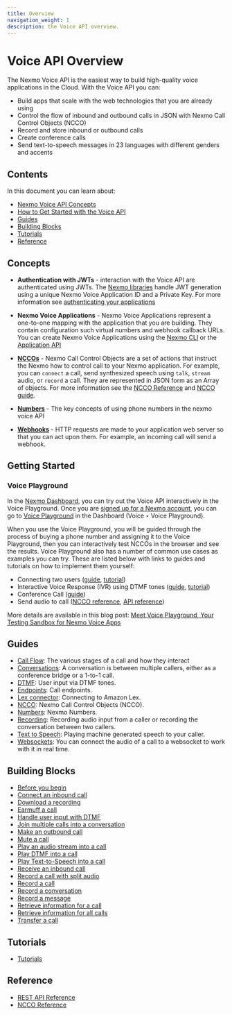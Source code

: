 ```yaml
---
title: Overview
navigation_weight: 1
description: the Voice API overview.
---
```


# Voice API Overview

The Nexmo Voice API is the easiest way to build high-quality voice applications in the Cloud. With the Voice API you can:

* Build apps that scale with the web technologies that you are already using
* Control the flow of inbound and outbound calls in JSON with Nexmo Call Control Objects (NCCO)
* Record and store inbound or outbound calls
* Create conference calls
* Send text-to-speech messages in 23 languages with different genders and accents

## Contents

In this document you can learn about:

* [Nexmo Voice API Concepts](#concepts)
* [How to Get Started with the Voice API](#getting-started)
* [Guides](#guides)
* [Building Blocks](#building-blocks)
* [Tutorials](#tutorials)
* [Reference](#reference)

## Concepts

* **Authentication with JWTs** - interaction with the Voice API are authenticated using JWTs. The [Nexmo libraries](/tools) handle JWT generation using a unique Nexmo Voice Application ID and a Private Key. For more information see [authenticating your applications](/concepts/guides/authentication)

* **Nexmo Voice Applications** - Nexmo Voice Applications represent a one-to-one mapping with the application that you are building. They contain configuration such virtual numbers and webhook callback URLs. You can create Nexmo Voice Applications using the [Nexmo CLI](/tools) or the [Application API](/concepts/guides/applications)

* **[NCCOs](/voice/voice-api/guides/ncco)** - Nexmo Call Control Objects are a set of actions that instruct the Nexmo how to control call to your Nexmo application. For example, you can `connect` a call, send synthesized speech using `talk`, `stream` audio, or `record` a call. They are represented in JSON form as an Array of objects. For more information see the [NCCO Reference](/voice/guides/ncco-reference) and [NCCO guide](/voice/voice-api-guides/ncco).

* **[Numbers](/voice/voice-api/guides/numbers)** - The key concepts of using phone numbers in the nexmo voice API

* **[Webhooks](/voice/voice-api/guides/webhooks)** - HTTP requests are made to your application web server so that you can act upon them. For example, an incoming call will send a webhook.

## Getting Started

### Voice Playground

In the [Nexmo Dashboard](https://dashboard.nexmo.com), you can try out the Voice API interactively in the Voice Playground. Once you are [signed up for a Nexmo account](https://dashboard.nexmo.com/signup), you can go to [Voice Playground](https://dashboard.nexmo.com/voice/playground) in the Dashboard (Voice ‣ Voice Playground).

When you use the Voice Playground, you will be guided through the process of buying a phone number and assigning it to the Voice Playground, then you can interactively test NCCOs in the browser and see the results. Voice Playground also has a number of common use cases as examples you can try. These are listed below with links to guides and tutorials on how to implement them yourself:

* Connecting two users ([guide](/voice/voice-api/guides/connect-two-users), [tutorial](/tutorials/private-voice-communication))
* Interactive Voice Response (IVR) using DTMF tones ([guide](/voice/voice-api/guides/interactive-voice-response), [tutorial](/tutorials/interactive-voice-response))
* Conference Call ([guide](/voice/voice-api/guides/create-conferences))
* Send audio to call ([NCCO reference](/api/voice/ncco#stream), [API reference](/api/voice#stream))

More details are available in this blog post: [Meet Voice Playground, Your Testing Sandbox for Nexmo Voice Apps](https://www.nexmo.com/blog/2017/12/12/voice-playground-testing-sandbox-nexmo-voice-apps/)

## Guides

* [Call Flow](guides/call-flow): The various stages of a call and how they interact
* [Conversations](guides/calls-conversations): A conversation is between multiple callers, either as a conference bridge or a 1-to-1 call.
* [DTMF](guides/dtmf): User input via DTMF tones.
* [Endpoints](guides/endpoints): Call endpoints.
* [Lex connector](guides/lex-connector): Connecting to Amazon Lex.
* [NCCO](guides/ncco): Nexmo Call Control Objects (NCCO).
* [Numbers](guides/numbers): Nexmo Numbers.
* [Recording](guides/recording): Recording audio input from a caller or recording the conversation between two callers.
* [Text to Speech](guides/text-to-speech): Playing machine generated speech to your caller.
* [Websockets](guides/websockets): You can connect the audio of a call to a websocket to work with it in real time.

## Building Blocks

* [Before you begin](building-blocks/before-you-begin)
* [Connect an inbound call](building-blocks/connect-an-inbound-call)
* [Download a recording](building-blocks/download-a-recording)
* [Earmuff a call](building-blocks/earmuff-a-call)
* [Handle user input with DTMF](building-blocks/handle-user-input-with-dtmf)
* [Join multiple calls into a conversation](building-blocks/join-multiple-calls-into-a-conversation)
* [Make an outbound call](building-blocks/make-an-outbound-call)
* [Mute a call](building-blocks/mute-a-call)
* [Play an audio stream into a call](building-blocks/play-an-audio-stream-into-a-call)
* [Play DTMF into a call](building-blocks/play-dtmf-into-a-call)
* [Play Text-to-Speech into a call](building-blocks/play-text-to-speech-into-a-call)
* [Receive an inbound call](building-blocks/receive-an-inbound-call)
* [Record a call with split audio](building-blocks/record-a-call-with-split-audio)
* [Record a call](building-blocks/record-a-call)
* [Record a conversation](building-blocks/record-a-conversation)
* [Record a message](building-blocks/record-a-message)
* [Retrieve information for a call](building-blocks/retrieve-info-for-a-call)
* [Retrieve information for all calls](building-blocks/retrieve-info-for-all-calls)
* [Transfer a call](building-blocks/transfer-a-call)

## Tutorials

* [Tutorials](voice/voice-api/tutorials)

## Reference

* [REST API Reference](/api/voice)
* [NCCO Reference](/voice/voice-api/ncco-reference)